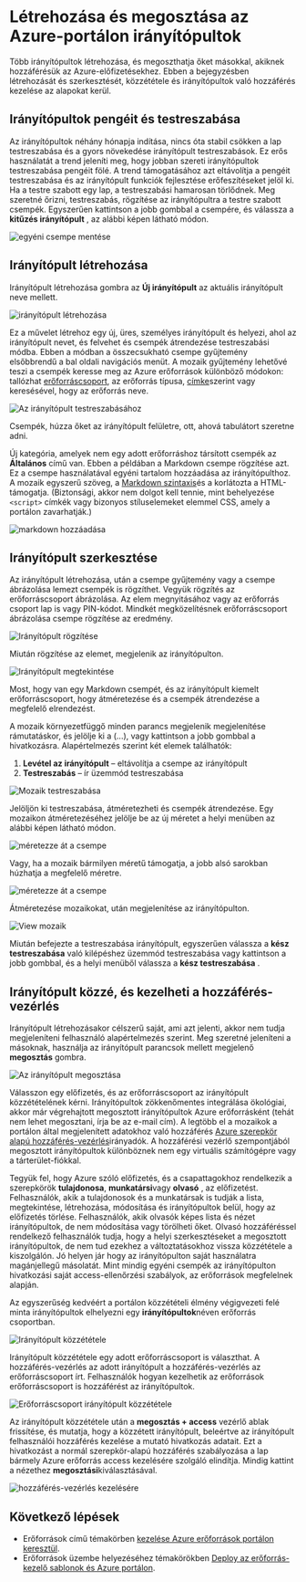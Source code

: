 <properties
   pageTitle="Azure portál irányítópultok |} Microsoft Azure"
   description="Ez a cikk ismerteti, hogyan hozhat létre és szerkeszthet irányítópultok az Azure-portálon."
   services="azure-portal"
   documentationCenter=""
   authors="sewatson"
   manager="timlt"
   editor="tysonn"/>

<tags
   ms.service="multiple"
   ms.devlang="NA"
   ms.topic="article"
   ms.tgt_pltfrm="NA"
   ms.workload="na"
   ms.date="09/06/2016"
   ms.author="sewatson"/>

# <a name="creating-and-sharing-dashboards-in-the-azure-portal"></a>Létrehozása és megosztása az Azure-portálon irányítópultok

Több irányítópultok létrehozása, és megoszthatja őket másokkal, akiknek hozzáférésük az Azure-előfizetésekhez.  Ebben a bejegyzésben létrehozását és szerkesztését, közzététele és irányítópultok való hozzáférés kezelése az alapokat kerül.

## <a name="customizing-dashboards-versus-blades"></a>Irányítópultok pengéit és testreszabása

Az irányítópultok néhány hónapja indítása, nincs óta stabil csökken a lap testreszabása és a gyors növekedése irányítópult testreszabások. Ez erős használatát a trend jeleníti meg, hogy jobban szereti irányítópultok testreszabása pengéit fölé. A trend támogatásához azt eltávolítja a pengéit testreszabása és az irányítópult funkciók fejlesztése erőfeszítéseket jelöl ki. Ha a testre szabott egy lap, a testreszabási hamarosan törlődnek. Meg szeretné őrizni, testreszabás, rögzítése az irányítópultra a testre szabott csempék. Egyszerűen kattintson a jobb gombbal a csempére, és válassza a **kitűzés irányítópult** , az alábbi képen látható módon.

![egyéni csempe mentése](./media/azure-portal-dashboards/save-customization.png)

## <a name="create-a-dashboard"></a>Irányítópult létrehozása

Irányítópult létrehozása gombra az **Új irányítópult** az aktuális irányítópult neve mellett.  

![irányítópult létrehozása](./media/azure-portal-dashboards/new-dashboard.png)

Ez a művelet létrehoz egy új, üres, személyes irányítópult és helyezi, ahol az irányítópult nevet, és felvehet és csempék átrendezése testreszabási módba.  Ebben a módban a összecsukható csempe gyűjtemény elsőbbrendű a bal oldali navigációs menüt.  A mozaik gyűjtemény lehetővé teszi a csempék keresse meg az Azure erőforrások különböző módokon: tallózhat [erőforráscsoport](../azure-resource-manager/resource-group-overview.md#resource-groups), az erőforrás típusa, [címke](../resource-group-using-tags.md)szerint vagy keresésével, hogy az erőforrás neve.  

![Az irányítópult testreszabásához](./media/azure-portal-dashboards/customize-dashboard.png)

Csempék, húzza őket az irányítópult felületre, ott, ahová tabulátort szeretne adni.

Új kategória, amelyek nem egy adott erőforráshoz társított csempék az **Általános** című van.  Ebben a példában a Markdown csempe rögzítése azt.  Ez a csempe használatával egyéni tartalom hozzáadása az irányítópulthoz.  A mozaik egyszerű szöveg, a [Markdown szintaxis](https://daringfireball.net/projects/markdown/syntax)és a korlátozta a HTML-támogatja.  (Biztonsági, akkor nem dolgot kell tennie, mint behelyezése `<script>` címkék vagy bizonyos stíluselemeket elemmel CSS, amely a portálon zavarhatják.) 

![markdown hozzáadása](./media/azure-portal-dashboards/add-markdown.png)

## <a name="edit-a-dashboard"></a>Irányítópult szerkesztése

Az irányítópult létrehozása, után a csempe gyűjtemény vagy a csempe ábrázolása lemezt csempék is rögzíthet. Vegyük rögzítés az erőforráscsoport ábrázolása. Az elem megnyitásához vagy az erőforrás csoport lap is vagy PIN-kódot. Mindkét megközelítésnek erőforráscsoport ábrázolása csempe rögzítése az eredmény.

![Irányítópult rögzítése](./media/azure-portal-dashboards/pin-to-dashboard.png)

Miután rögzítése az elemet, megjelenik az irányítópulton.

![Irányítópult megtekintése](./media/azure-portal-dashboards/view-dashboard.png)

Most, hogy van egy Markdown csempét, és az irányítópult kiemelt erőforráscsoport, hogy átméretezése és a csempék átrendezése a megfelelő elrendezést.

A mozaik környezetfüggő minden parancs megjelenik megjelenítése rámutatáskor, és jelölje ki a (...), vagy kattintson a jobb gombbal a hivatkozásra. Alapértelmezés szerint két elemek találhatók:

1. **Levétel az irányítópult** – eltávolítja a csempe az irányítópult
2.  **Testreszabás** – ír üzemmód testreszabása

![Mozaik testreszabása](./media/azure-portal-dashboards/customize-tile.png)

Jelöljön ki testreszabása, átméretezheti és csempék átrendezése. Egy mozaikon átméretezéséhez jelölje be az új méretet a helyi menüben az alábbi képen látható módon.

![méretezze át a csempe](./media/azure-portal-dashboards/resize-tile.png)

Vagy, ha a mozaik bármilyen méretű támogatja, a jobb alsó sarokban húzhatja a megfelelő méretre.

![méretezze át a csempe](./media/azure-portal-dashboards/resize-corner.png)

Átméretezése mozaikokat, után megjelenítése az irányítópulton.

![View mozaik](./media/azure-portal-dashboards/view-tile.png)

Miután befejezte a testreszabása irányítópult, egyszerűen válassza a **kész testreszabása** való kilépéshez üzemmód testreszabása vagy kattintson a jobb gombbal, és a helyi menüből válassza a **kész testreszabása** .

## <a name="publish-a-dashboard-and-manage-access-control"></a>Irányítópult közzé, és kezelheti a hozzáférés-vezérlés

Irányítópult létrehozásakor célszerű saját, ami azt jelenti, akkor nem tudja megjeleníteni felhasználó alapértelmezés szerint.  Meg szeretné jeleníteni a másoknak, használja az irányítópult parancsok mellett megjelenő **megosztás** gombra.

![Az irányítópult megosztása](./media/azure-portal-dashboards/share-dashboard.png)

Válasszon egy előfizetés, és az erőforráscsoport az irányítópult közzétételének kérni. Irányítópultok zökkenőmentes integrálása ökológiai, akkor már végrehajtott megosztott irányítópultok Azure erőforrásként (tehát nem lehet megosztani, írja be az e-mail cím).  A legtöbb el a mozaikok a portálon által megjelenített adatokhoz való hozzáférés [Azure szerepkör alapú hozzáférés-vezérlés](../active-directory/role-based-access-control-configure.md )irányadók. A hozzáférési vezérlő szempontjából megosztott irányítópultok különböznek nem egy virtuális számítógépre vagy a tárterület-fiókkal.  

Tegyük fel, hogy Azure szóló előfizetés, és a csapattagokhoz rendelkezik a szerepkörök **tulajdonosa**, **munkatársi**vagy **olvasó** , az előfizetést.  Felhasználók, akik a tulajdonosok és a munkatársak is tudják a lista, megtekintése, létrehozása, módosítása és irányítópultok belül, hogy az előfizetés törlése.  Felhasználók, akik olvasók képes lista és nézet irányítópultok, de nem módosítása vagy törölheti őket.  Olvasó hozzáféréssel rendelkező felhasználók tudja, hogy a helyi szerkesztéseket a megosztott irányítópultok, de nem tud ezekhez a változtatásokhoz vissza közzététele a kiszolgálón.  Jó helyen jár hogy az irányítópulton saját használatra magánjellegű másolatát.  Mint mindig egyéni csempék az irányítópulton hivatkozási saját access-ellenőrzési szabályok, az erőforrások megfelelnek alapján.  

Az egyszerűség kedvéért a portálon közzétételi élmény végigvezeti felé minta irányítópultok elhelyezni egy **irányítópultok**néven erőforrás csoportban.  

![Irányítópult közzététele](./media/azure-portal-dashboards/publish-dashboard.png)

Irányítópult közzététele egy adott erőforráscsoport is választhat.  A hozzáférés-vezérlés az adott irányítópult a hozzáférés-vezérlés az erőforráscsoport írt.  Felhasználók hogyan kezelhetik az erőforrások erőforráscsoport is hozzáférést az irányítópultok.

![Erőforráscsoport irányítópult közzététele](./media/azure-portal-dashboards/publish-to-resource-group.png)

Az irányítópult közzététele után a **megosztás + access** vezérlő ablak frissítése, és mutatja, hogy a közzétett irányítópult, beleértve az irányítópult felhasználói hozzáférés kezelése a mutató hivatkozás adatait.  Ezt a hivatkozást a normál szerepkör-alapú hozzáférés szabályozása a lap bármely Azure erőforrás access kezelésére szolgáló elindítja.  Mindig kattint a nézethez **megosztási**kiválasztásával.

![hozzáférés-vezérlés kezelésére](./media/azure-portal-dashboards/manage-access.png)

## <a name="next-steps"></a>Következő lépések

- Erőforrások című témakörben [kezelése Azure erőforrások portálon keresztül](resource-group-portal.md).
- Erőforrások üzembe helyezéséhez témakörökben [Deploy az erőforrás-kezelő sablonok és Azure portálon](../resource-group-template-deploy-portal.md).